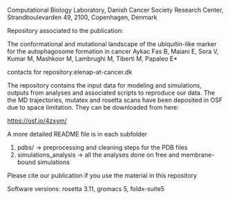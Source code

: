 Computational Biology Laboratory, Danish Cancer Society Research Center, Strandboulevarden 49, 2100, Copenhagen, Denmark

Repository associated to the publication:

The conformational and mutational landscape of the ubiquitin-like marker for the autophagosome formation in cancer
Aykac Fas B, Maiani E, Sora V, Kumar M, Mashkoor M, Lambrughi M, Tiberti M, Papaleo E*

contacts for repository:elenap-at-cancer.dk

The repository contains the input data for modeling and simulations, outputs from analyses and associated scripts to reproduce our data. 
The the MD trajectories, mutatex and rosetta scans  have been deposited in OSF due to space limitation. They can be downloaded from here:

https://osf.io/4zxym/

A more detailed README file is in each subfolder


1. pdbs/ -> preprocessing and cleaning steps for the PDB files
2. simulations_analysis -> all the analyses done on free and membrane-bound simulations




Please cite our publication if you use the material in this repository

Software versions: rosetta 3.11, gromacs 5, foldx-suite5
